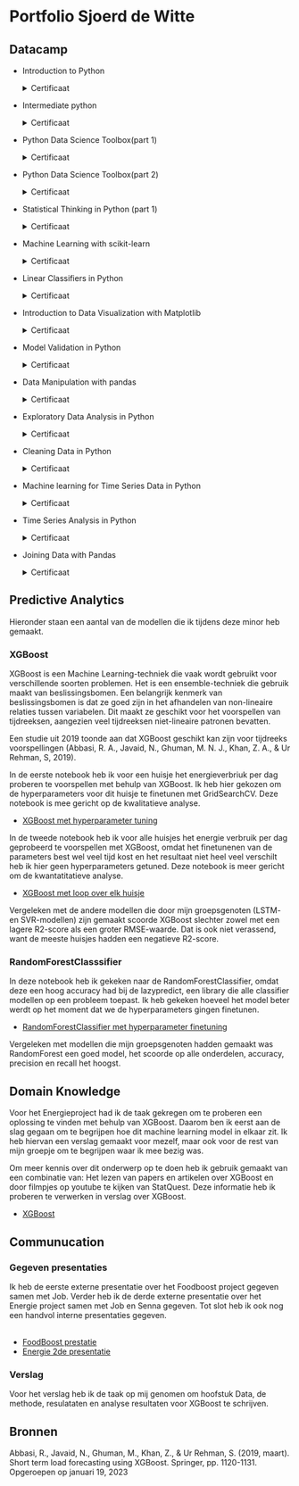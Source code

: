 # Portfolio Sjoerd de Witte

## Datacamp

* Introduction to Python 
  <details>
  <summary>Certificaat</summary>
  <img src = "https://user-images.githubusercontent.com/120015853/213524593-7f1c6318-efbe-43ed-b59f-9b365ca67e75.png"/>
  </details>
  
* Intermediate python
  <details>
  <summary>Certificaat</summary>
  <img src = "https://user-images.githubusercontent.com/120015853/213524512-7451ca92-7968-4111-9b1b-3a9a1bf1dff2.png"/>
  </details>
  
* Python Data Science Toolbox(part 1)
  <details>
  <summary>Certificaat</summary>
  <img src = "https://user-images.githubusercontent.com/120015853/213524433-4c55ee06-690e-4fdc-9196-92b6eb178ca3.png"/>
  </details> 

* Python Data Science Toolbox(part 2)
  <details>
  <summary>Certificaat</summary>
  <img src = "https://user-images.githubusercontent.com/120015853/213524344-777dcd26-f810-42f2-acc4-120f915f75b4.png"/>
  </details> 

* Statistical Thinking in Python (part 1)   
  <details>
  <summary>Certificaat</summary>
  <img src = "https://user-images.githubusercontent.com/120015853/213524283-c6702829-72cf-4cb2-b367-e984557953e7.png"/>
  </details> 
  
* Machine Learning with scikit-learn 
  <details>
  <summary>Certificaat</summary>
  <img src = "https://user-images.githubusercontent.com/120015853/213524190-714b2187-4837-421e-b090-d05ad0c5ed3a.png"/>
  </details> 
  
* Linear Classifiers in Python 
  <details>
  <summary>Certificaat</summary>
  <img src = "https://user-images.githubusercontent.com/120015853/213524085-a2933412-affb-4d7d-ae69-6afbf88d35a6.png"/>
  </details> 
 
* Introduction to Data Visualization with Matplotlib  
  <details>
  <summary>Certificaat</summary>
  <img src = "https://user-images.githubusercontent.com/120015853/213524020-8d886a22-693f-45a3-b379-1dc74ba35904.png"/>
  </details> 

* Model Validation in Python 
  <details>
  <summary>Certificaat</summary>
  <img src = "https://user-images.githubusercontent.com/120015853/213522198-f01bca37-6f37-41d5-aed8-f18ab3d39bb8.png"/>
  </details> 

* Data Manipulation with pandas
  <details>
  <summary>Certificaat</summary>
  <img src = "https://user-images.githubusercontent.com/120015853/213522093-23018356-0baf-4b5d-870c-743df444f9f3.png"/>
  </details> 
  
* Exploratory Data Analysis in Python 
  <details>
  <summary>Certificaat</summary>
  <img src = "https://user-images.githubusercontent.com/120015853/213521990-071d8d15-e157-4b85-a65c-12a23a510af8.png"/>
  </details> 

* Cleaning Data in Python 
  <details>
  <summary>Certificaat</summary>
  <img src = "https://user-images.githubusercontent.com/120015853/213521882-16770441-f3ec-4516-9dfd-a6f60ba2dff7.png"/>
  </details> 

* Machine learning for Time Series Data in Python
  <details>
  <summary>Certificaat</summary>
  <img src = "https://user-images.githubusercontent.com/120015853/213521772-867505a7-c536-458f-91ec-2336baedebbf.png"/>
  </details> 

* Time Series Analysis in Python
  <details>
  <summary>Certificaat</summary>
  <img src = "https://user-images.githubusercontent.com/120015853/213521634-464dedbe-4458-4ee2-bc8c-e9cf36be9165.png"/>
  </details> 

* Joining Data with Pandas
  <details>
  <summary>Certificaat</summary>
  <img src = "https://user-images.githubusercontent.com/120015853/213521705-06b65c44-a0ef-4c54-8185-2b59ca9fae62.png"/>
  </details>



## Predictive Analytics
Hieronder staan een aantal van de modellen die ik tijdens deze minor heb gemaakt.

### XGBoost
XGBoost is een Machine Learning-techniek die vaak wordt gebruikt voor verschillende soorten problemen. Het is een ensemble-techniek die gebruik maakt van beslissingsbomen. Een belangrijk kenmerk van beslissingsbomen is dat ze goed zijn in het afhandelen van non-lineaire relaties tussen variabelen. Dit maakt ze geschikt voor het voorspellen van tijdreeksen, aangezien veel tijdreeksen niet-lineaire patronen bevatten.  

Een studie uit 2019 toonde aan dat XGBoost geschikt kan zijn voor tijdreeks voorspellingen (Abbasi, R. A., Javaid, N., Ghuman, M. N. J., Khan, Z. A., & Ur Rehman, S, 2019).  

In de eerste notebook heb ik voor een huisje het energieverbriuk per dag proberen te voorspellen met behulp van XGBoost. Ik heb hier gekozen om de hyperparameters voor dit huisje te finetunen met GridSearchCV. Deze notebook is mee gericht op de kwalitatieve analyse. <br>
* [XGBoost met hyperparameter tuning](xgboost1.ipynb) <br>

In de tweede notebook heb ik voor alle huisjes het energie verbruik per dag geprobeerd te voorspellen met XGBoost, omdat het finetunenen van de parameters best wel veel tijd kost en het resultaat niet heel veel verschilt heb ik hier geen hyperparameters getuned. Deze notebook is meer gericht om de kwantatitatieve analyse. <br>
* [XGBoost met loop over elk huisje](xgboost2.ipynb)<br>

Vergeleken met de andere modellen die door mijn groepsgenoten (LSTM- en SVR-modellen) zijn gemaakt scoorde XGBoost slechter zowel met een lagere R2-score als een groter RMSE-waarde. Dat is ook niet verassend, want de meeste huisjes hadden een negatieve R2-score. 

### RandomForestClasssifier

In deze notebook heb ik gekeken naar de RandomForestClassifier, omdat deze een hoog accuracy had bij de lazypredict, een library die alle classifier modellen op een probleem toepast. Ik heb gekeken hoeveel het model beter werdt op het moment dat we de hyperparameters gingen finetunen. <br>

* [RandomForestClassifier met hyperparameter finetuning](rfr.ipynb)

Vergeleken met modellen die mijn groepsgenoten hadden gemaakt was RandomForest een goed model, het scoorde op alle onderdelen, accuracy, precision en recall het hoogst.

## Domain Knowledge
Voor het Energieproject had ik de taak gekregen om te proberen een oplossing te vinden met behulp van XGBoost. Daarom ben ik eerst aan de slag gegaan om te begrijpen hoe dit machine learning model in elkaar zit. Ik heb hiervan een verslag gemaakt voor mezelf, maar ook voor de rest van mijn groepje om te begrijpen waar ik mee bezig was.

Om meer kennis over dit onderwerp op te doen heb ik gebruik gemaakt van een combinatie van: Het lezen van papers en artikelen over XGBoost en door filmpjes op youtube te kijken van StatQuest. Deze informatie heb ik proberen te verwerken in verslag over XGBoost.

* [XGBoost](XgBoost.pdf)

## Communucation

### Gegeven presentaties

Ik heb de eerste externe presentatie over het Foodboost project gegeven samen met Job. Verder heb ik de derde externe presentatie over het Energie project samen met Job en Senna gegeven. Tot slot heb ik ook nog een handvol interne presentaties gegeven. <br>
<br>
* [FoodBoost prestatie](FoodBoostEindpresentatie.pptx)<br>
* [Energie 2de presentatie](Energy2.pptx)

### Verslag

Voor het verslag heb ik de taak op mij genomen om hoofstuk Data, de methode, resulataten en analyse resultaten voor XGBoost te schrijven.

## Bronnen

Abbasi, R., Javaid, N., Ghuman, M., Khan, Z., & Ur Rehman, S. (2019, maart). Short term load forecasting using XGBoost. Springer, pp. 1120-1131. Opgeroepen op januari 19, 2023 
